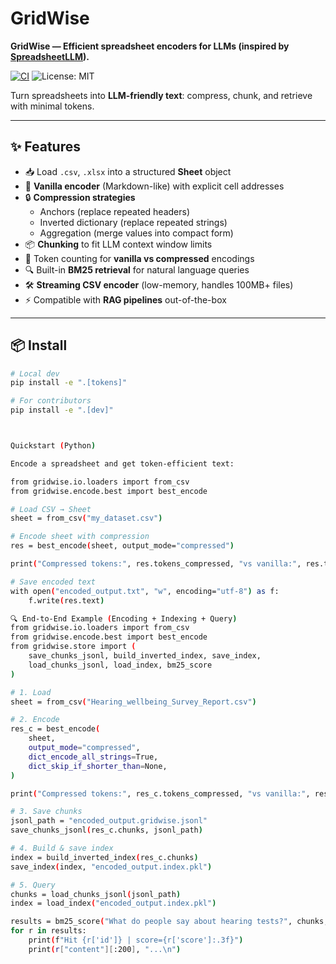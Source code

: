 # GridWise

**GridWise — Efficient spreadsheet encoders for LLMs (inspired by [SpreadsheetLLM](https://arxiv.org/abs/2407.09025)).**  

[![CI](https://github.com/sreeharsha06/gridwise/actions/workflows/ci.yml/badge.svg)](https://github.com/sreeharsha06/gridwise/actions/workflows/ci.yml)
![License: MIT](https://img.shields.io/badge/License-MIT-green.svg)

Turn spreadsheets into **LLM-friendly text**: compress, chunk, and retrieve with minimal tokens.

---

## ✨ Features
- 📥 Load `.csv`, `.xlsx` into a structured **Sheet** object  
- 📝 **Vanilla encoder** (Markdown-like) with explicit cell addresses  
- 🔒 **Compression strategies**  
  - Anchors (replace repeated headers)  
  - Inverted dictionary (replace repeated strings)  
  - Aggregation (merge values into compact form)  
- 📦 **Chunking** to fit LLM context window limits  
- 🔢 Token counting for **vanilla vs compressed** encodings  
- 🔍 Built-in **BM25 retrieval** for natural language queries  
- 🛠️ **Streaming CSV encoder** (low-memory, handles 100MB+ files)  
- ⚡ Compatible with **RAG pipelines** out-of-the-box  

---

## 📦 Install
```bash
# Local dev
pip install -e ".[tokens]"

# For contributors
pip install -e ".[dev]"



Quickstart (Python)

Encode a spreadsheet and get token-efficient text:

from gridwise.io.loaders import from_csv
from gridwise.encode.best import best_encode

# Load CSV → Sheet
sheet = from_csv("my_dataset.csv")

# Encode sheet with compression
res = best_encode(sheet, output_mode="compressed")

print("Compressed tokens:", res.tokens_compressed, "vs vanilla:", res.tokens_vanilla)

# Save encoded text
with open("encoded_output.txt", "w", encoding="utf-8") as f:
    f.write(res.text)

🔍 End-to-End Example (Encoding + Indexing + Query)
from gridwise.io.loaders import from_csv
from gridwise.encode.best import best_encode
from gridwise.store import (
    save_chunks_jsonl, build_inverted_index, save_index,
    load_chunks_jsonl, load_index, bm25_score
)

# 1. Load
sheet = from_csv("Hearing_wellbeing_Survey_Report.csv")

# 2. Encode
res_c = best_encode(
    sheet,
    output_mode="compressed",
    dict_encode_all_strings=True,
    dict_skip_if_shorter_than=None,
)

print("Compressed tokens:", res_c.tokens_compressed, "vs vanilla:", res_c.tokens_vanilla)

# 3. Save chunks
jsonl_path = "encoded_output.gridwise.jsonl"
save_chunks_jsonl(res_c.chunks, jsonl_path)

# 4. Build & save index
index = build_inverted_index(res_c.chunks)
save_index(index, "encoded_output.index.pkl")

# 5. Query
chunks = load_chunks_jsonl(jsonl_path)
index = load_index("encoded_output.index.pkl")

results = bm25_score("What do people say about hearing tests?", chunks, index, topk=3)
for r in results:
    print(f"Hit {r['id']} | score={r['score']:.3f}")
    print(r["content"][:200], "...\n")